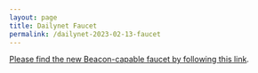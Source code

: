 ```yaml
---
layout: page
title: Dailynet Faucet
permalink: /dailynet-2023-02-13-faucet
---
```


[Please find the new Beacon-capable faucet by following this link](https://faucet.dailynet-2023-02-13.teztnets.xyz).
